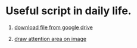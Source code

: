 # Useful script in daily life.

1. [download file from google drive](download_file_from_google_driver.py)

1. [draw attention area on image](draw_attent_rect_on_img.py)
